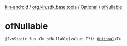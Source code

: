 [kin-android](../../index.md) / [org.kin.sdk.base.tools](../index.md) / [Optional](index.md) / [ofNullable](./of-nullable.md)

# ofNullable

`@JvmStatic fun <T> ofNullable(value: T?): `[`Optional`](index.md)`<T>`